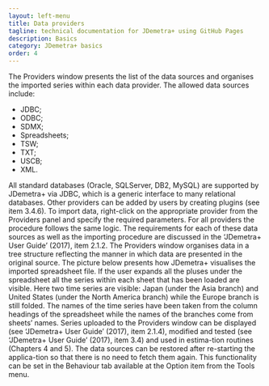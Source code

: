 ```yaml
---
layout: left-menu
title: Data providers
tagline: technical documentation for JDemetra+ using GitHub Pages
description: Basics
category: JDemetra+ basics
order: 4
---
```


The Providers window presents the list of the data sources and organises the imported series within each data provider.
The allowed data sources include:
* JDBC;
* ODBC;
* SDMX;
* Spreadsheets;
* TSW;
* TXT;
* USCB;
* XML.

All standard databases (Oracle, SQLServer, DB2, MySQL) are supported by 
JDemetra+ via JDBC, which is a generic interface to many relational 
databases. Other providers can be added by users by creating plugins 
(see item 3.4.6). To import data, right-click on the appropriate 
provider from the Providers panel and specify the required parameters. 
For all providers the procedure follows the same logic. The requirements 
for each of these data sources as well as the importing procedure are 
discussed in the ‘JDemetra+ User Guide’ (2017), item 2.1.2. The 
Providers window organises data in a tree structure reflecting the 
manner in which data are presented in the original source. The picture 
below presents how JDemetra+ visualises the imported spreadsheet file. 
If the user expands all the pluses under the spreadsheet all the series 
within each sheet that has been loaded are visible. Here two time series 
are visible: Japan (under the Asia branch) and United States (under the 
North America branch) while the Europe branch is still folded. The names 
of the time series have been taken from the column headings of the 
spreadsheet while the names of the branches come from sheets’ names. 
Series uploaded to the Providers window can be displayed (see 
‘JDemetra+ User Guide’ (2017), item 2.1.4), modified and tested (see 
‘JDemetra+ User Guide’ (2017), item 3.4) and used in estima-tion 
routines (Chapters 4 and 5). The data sources can be restored after 
re-starting the applica-tion so that there is no need to fetch them 
again. This functionality can be set in the Behaviour tab available at 
the Option item from the Tools menu. 


